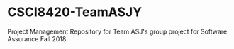 # CSCI8420-TeamASJY
Project Management Repository for Team ASJ's group project for Software Assurance Fall 2018
